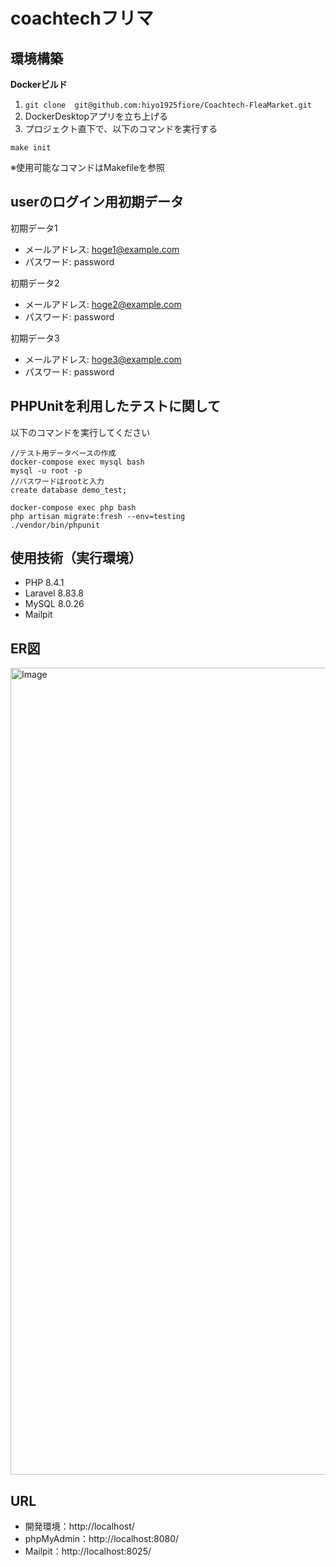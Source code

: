 # coachtechフリマ
## 環境構築
**Dockerビルド**
1. `git clone  git@github.com:hiyo1925fiore/Coachtech-FleaMarket.git`
2. DockerDesktopアプリを立ち上げる
3. プロジェクト直下で、以下のコマンドを実行する
```
make init
```
※使用可能なコマンドはMakefileを参照
## userのログイン用初期データ
初期データ1
- メールアドレス: hoge1@example.com
- パスワード: password
  
初期データ2
- メールアドレス: hoge2@example.com
- パスワード: password

初期データ3
- メールアドレス: hoge3@example.com
- パスワード: password
## PHPUnitを利用したテストに関して
以下のコマンドを実行してください  
```
//テスト用データベースの作成
docker-compose exec mysql bash
mysql -u root -p
//パスワードはrootと入力
create database demo_test;
  
docker-compose exec php bash
php artisan migrate:fresh --env=testing
./vendor/bin/phpunit
```
## 使用技術（実行環境）
- PHP 8.4.1
- Laravel 8.83.8
- MySQL 8.0.26
- Mailpit
## ER図
<img width="1059" height="1291" alt="Image" src="https://github.com/user-attachments/assets/6b00c387-0f70-4b5c-8c93-d3c9e65a2265" />


## URL
- 開発環境：http://localhost/
- phpMyAdmin：http://localhost:8080/
- Mailpit：http://localhost:8025/
